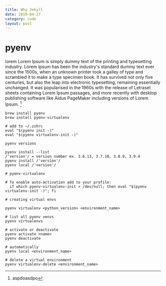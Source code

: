 ```yaml
---
title: Why Jekyll 
date: 2019-04-27
category: code
layout: post
---
```


# pyenv

lorem Lorem Ipsum is simply dummy text of the printing and typesetting industry. Lorem Ipsum has been the industry's standard dummy text ever since the 1500s, when an unknown printer took a galley of type and scrambled it to make a type specimen book. It has survived not only five centuries, but also the leap into electronic typesetting, remaining essentially unchanged. It was popularised in the 1960s with the release of Letraset sheets containing Lorem Ipsum passages, and more recently with desktop publishing software like Aldus PageMaker including versions of Lorem Ipsum. [^1]


```shell	
brew install pyenv
brew install pyenv-virtualenv

# add to ~/.zshrc
eval "$(pyenv init -)"
eval "$(pyenv virtualenv-init -)"
```

```shell
pyenv versions

pyenv install --list
/'version'/ = version number ex. 3.6.13, 3.7.10, 3.8.9, 3.9.4
pyenv install /'version'/
pyenv local /'version'/
```

```shell
# pyenv-virtualenv

# To enable auto-activation add to your profile:
  if which pyenv-virtualenv-init > /dev/null; then eval "$(pyenv virtualenv-init -)"; fi

# creating virtual envs

pyenv virtualenv <python_version> <environment_name>

# list all pyenv venvs
pyenv virtualenvs

# activate or deactivate
pyenv activate <name>
pyenv deactivate

# automatically
pyenv local <environment_name>

# delete a virtual environment
pyenv virtualenv-delete <environment_name>
```

[^1]: aspdoasdpo
